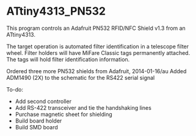 ATtiny4313_PN532
================
This program controls an Adafruit PN532 RFID/NFC Shield v1.3 from an ATtiny4313.

The target operation is automated filter identification in a telescope filter wheel. Filter holders will have MiFare Classic tags permanently attached. The tags will hold filter identification information.

Ordered three more PN532 shields from Adafruit, 2014-01-16/au
Added ADM1490 (2X) to the schematic for the RS422 serial signal

To-do:
- Add second controller
- Add RS-422 transceiver and tie the handshaking lines
- Purchase magnetic sheet for shielding
- Build board holder
- Build SMD board

